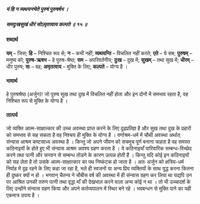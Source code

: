 ##### यं हि न व्यथयन्त्येते पुरुषं पुरुषर्षभ ।
##### समदुःखसुखं धीरं सोऽमृतत्वाय कल्पते ॥ १५ ॥

#### शब्दार्थ

**यम्** – जिस; **हि** – निश्चित रूप से; **न** – कभी नहीं; **व्यथयन्ति** – विचलित नहीं करते; **एते** – ये सब; **पुरुषम्** – मनुष्य को; **पुरुष-ऋषभ** – हे पुरुष-श्रेष्ठ; **सम** – अपरिवर्तनीय; **दुःख** – दुख में; **सुखम्** – तथा सुख में; **धीरम्** – धीर पुरुष; **सः** – वह; **अमृतत्वाय** – मुक्ति के लिए; **कल्पते** – योग्य है ।

#### भावार्थ

हे पुरुषश्रेष्ठ (अर्जुन)! जो पुरुष सुख तथा दुख में विचलित नहीं होता और इन दोनों में समभाव रहता है, वह निश्चित रूप से मुक्ति के योग्य है ।

#### तात्पर्य

जो व्यक्ति आत्म-साक्षात्कार की उच्च अवस्था प्राप्त करने के लिए दृढ़प्रतिज्ञ है और सुख तथा दुख के प्रहारों को समभाव से सह सकता है वह निश्चय ही मुक्ति के योग्य है । वर्णाश्रम-धर्म में चौथी अवस्था अर्थात् संन्यास आश्रम कष्टसाध्य अवस्था है । किन्तु जो अपने जीवन को सचमुच पूर्ण बनाना चाहता है वह समस्त कठिनाइयों के होते हुए भी संन्यास आश्रम अवश्य ग्रहण करता है । ये कठिनाइयाँ पारिवारिक सम्बन्ध-विच्छेद करने तथा पत्नी और सन्तान से सम्बन्ध तोडने के कारण उत्पन्न होती हैं । किन्तु यदि कोई इन कठिनाइयों को सह लेता है तो उसके आत्म-साक्षात्कार का पथ निष्कंटक हो जाता है । अतः अर्जुन को क्षत्रिय-धर्म निर्वाह में दृढ़ रहने के लिए कहा जा रहा है, भले ही स्वजनों या अन्य प्रिय व्यक्तियों के साथ युद्ध करना कितना ही दुष्कर क्यों न हो । भगवान् चैतन्य ने चौबीस वर्ष की अवस्था में ही संन्यास ग्रहण कर लिया था यद्यपि उन पर आश्रित उनकी तरुण पत्नी तथा वृद्धा माँ की देखभाल करने वाला अन्य कोई न था । तो भी उच्चादर्श के लिए उन्होंने संन्यास ग्रहण किया और अपने कर्तव्यपालन में स्थिर बने रहे । भवबन्धन से मुक्ति पाने का यही एकमात्र उपाय है ।